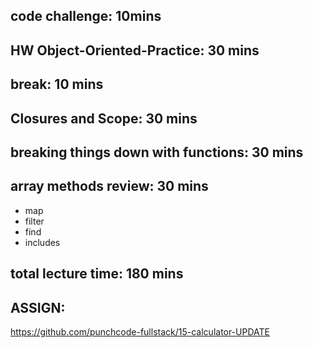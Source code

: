 
## code challenge: 10mins

## HW Object-Oriented-Practice: 30 mins

## break: 10 mins

## Closures and Scope: 30 mins

## breaking things down with functions: 30 mins

## array methods review: 30 mins
- map
- filter
- find
- includes

## total lecture time: 180 mins

## ASSIGN:
https://github.com/punchcode-fullstack/15-calculator-UPDATE
